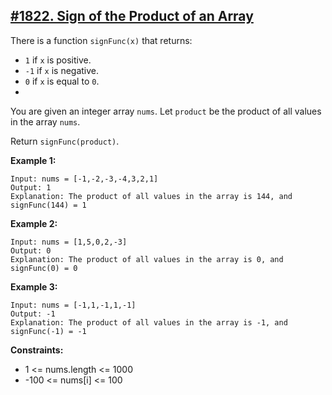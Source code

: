 ## [#1822. Sign of the Product of an Array](https://leetcode.com/problems/sign-of-the-product-of-an-array)

There is a function `signFunc(x)` that returns:
* `1` if `x` is positive.
* `-1` if `x` is negative.
* `0` if `x` is equal to `0`.
* 
You are given an integer array `nums`. Let `product` be the product of all values in the array `nums`.

Return `signFunc(product)`.

**Example 1:**
````
Input: nums = [-1,-2,-3,-4,3,2,1]
Output: 1
Explanation: The product of all values in the array is 144, and signFunc(144) = 1
````
**Example 2:**
````
Input: nums = [1,5,0,2,-3]
Output: 0
Explanation: The product of all values in the array is 0, and signFunc(0) = 0
````
**Example 3:**
````
Input: nums = [-1,1,-1,1,-1]
Output: -1
Explanation: The product of all values in the array is -1, and signFunc(-1) = -1
````

**Constraints:**
* 1 <= nums.length <= 1000
* -100 <= nums[i] <= 100